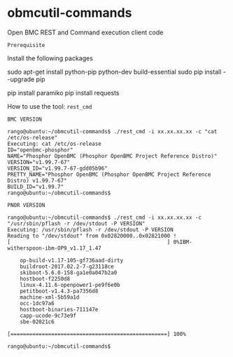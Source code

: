 # obmcutil-commands
Open BMC REST and Command execution client code


`Prerequisite`

Install the following packages

sudo apt-get install python-pip python-dev build-essential 
sudo pip install --upgrade pip 

pip install paramiko
pip install requests


How to use the tool: `rest_cmd`

`BMC VERSION`
```
rango@ubuntu:~/obmcutil-commands$ ./rest_cmd -i xx.xx.xx.xx -c "cat /etc/os-release"
Executing: cat /etc/os-release
ID="openbmc-phosphor"
NAME="Phosphor OpenBMC (Phosphor OpenBMC Project Reference Distro)"
VERSION="v1.99.7-67"
VERSION_ID="v1.99.7-67-gdd05b96"
PRETTY_NAME="Phosphor OpenBMC (Phosphor OpenBMC Project Reference Distro) v1.99.7-67"
BUILD_ID="v1.99.7"
rango@ubuntu:~/obmcutil-commands$
```

`PNOR VERSION`
```
rango@ubuntu:~/obmcutil-commands$ ./rest_cmd -i xx.xx.xx.xx -c "/usr/sbin/pflash -r /dev/stdout -P VERSION"
Executing: /usr/sbin/pflash -r /dev/stdout -P VERSION
Reading to "/dev/stdout" from 0x02820000..0x02821000 !
[                                                  ] 0%IBM-witherspoon-ibm-OP9_v1.17_1.47

	op-build-v1.17-105-gf736aad-dirty
	buildroot-2017.02.2-7-g23118ce
	skiboot-5.6.0-158-ga1e0a047b2a0
	hostboot-f2250d8
	linux-4.11.6-openpower1-pe9f6e0b
	petitboot-v1.4.3-pa7356d8
	machine-xml-5b59a1d
	occ-1dc97a6
	hostboot-binaries-711147e
	capp-ucode-9c73e9f
	sbe-02021c6

[==================================================] 100%

rango@ubuntu:~/obmcutil-commands$ 
```
